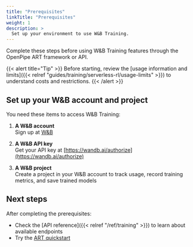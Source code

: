```yaml
---
title: "Prerequisites"
linkTitle: "Prerequisites"
weight: 1
description: >
  Set up your environment to use W&B Training.
---
```


Complete these steps before using W&B Training features through the OpenPipe ART framework or API.

{{< alert title="Tip" >}}
Before starting, review the [usage information and limits]({{< relref "guides/training/serverless-rl/usage-limits" >}}) to understand costs and restrictions.
{{< /alert >}}

## Set up your W&B account and project

You need these items to access W&B Training:

1. **A W&B account**  
   Sign up at [W&B](https://app.wandb.ai/login?signup=true)

2. **A W&B API key**  
   Get your API key at [https://wandb.ai/authorize](https://wandb.ai/authorize)

3. **A W&B project**  
   Create a project in your W&B account to track usage, record training metrics, and save trained models

## Next steps

After completing the prerequisites:

* Check the [API reference]({{< relref "/ref/training" >}}) to learn about available endpoints
* Try the [ART quickstart](https://art.openpipe.ai/getting-started/quick-start)
